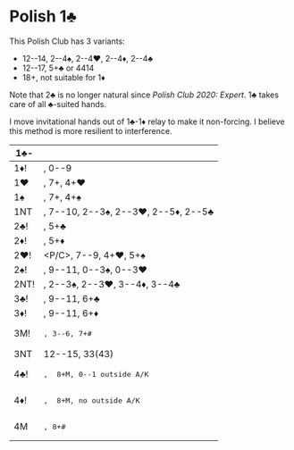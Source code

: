 # Polish 1♣

This Polish Club has 3 variants:

- 12--14, 2--4♠, 2--4♥, 2--4♦, 2--4♣
- 12--17, 5+♣ or 4414
- 18+, not suitable for 1♦

Note that 2♣ is no longer natural since *Polish Club 2020: Expert*.  1♣ takes
care of all ♣-suited hands.

I move invitational hands out of 1♣-1♦ relay to make it non-forcing.  I believe
this method is more resilient to interference.

| 1♣-  |   |
|------|---|
| 1♦!  | <NF> <NEG>, 0--9 |
| 1♥   | <F>, 7+, 4+♥ |
| 1♠   | <F>, 7+, 4+♠ |
| 1NT  | <BAL> <CONST>, 7--10, 2--3♠, 2--3♥, 2--5♦, 2--5♣ |
| 2♣!  | <FG>, 5+♣ |
| 2♦!  | <FG>, 5+♦ |
| 2♥!  | <P/C>, 7--9, 4+♥, 5+♠ |
| 2♠!  | <INV>, 9--11, 0--3♠, 0--3♥ |
| 2NT! | <FG>, 2--3♠, 2--3♥, 3--4♦, 3--4♣ |
| 3♣!  | <INV>, 9--11, 6+♣ |
| 3♦!  | <INV>, 9--11, 6+♦ |
| 3M!  | <PRE>, 3--6, 7+# |
| 3NT  | 12--15, 33(43) |
| 4♣!  | <PRE>, <S-SOL> 8+M, 0--1 outside A/K |
| 4♦!  | <PRE>, <SOL> 8+M, no outside A/K |
| 4M   | <PRE>, 8+# |
